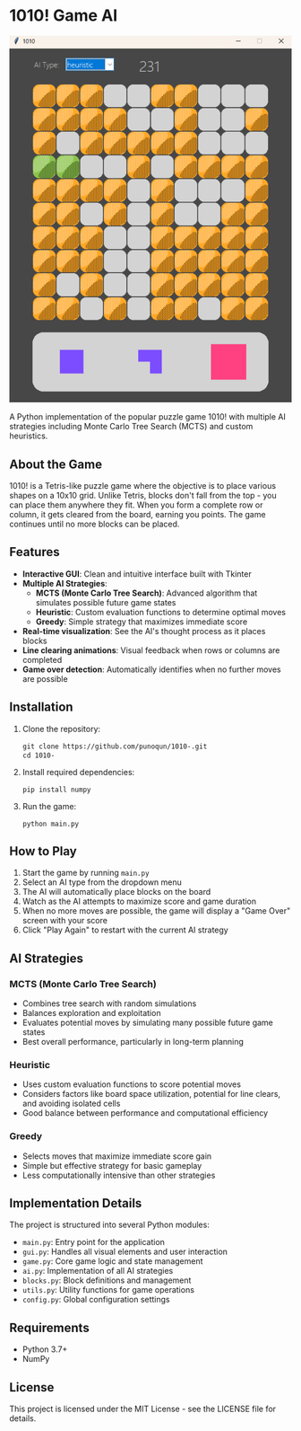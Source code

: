 # 1010! Game AI

![1010 Game](resources/screenshot.png)

A Python implementation of the popular puzzle game 1010! with multiple AI strategies including Monte Carlo Tree Search (MCTS) and custom heuristics.

## About the Game

1010! is a Tetris-like puzzle game where the objective is to place various shapes on a 10x10 grid. Unlike Tetris, blocks don't fall from the top - you can place them anywhere they fit. When you form a complete row or column, it gets cleared from the board, earning you points. The game continues until no more blocks can be placed.

## Features

- **Interactive GUI**: Clean and intuitive interface built with Tkinter
- **Multiple AI Strategies**:
  - **MCTS (Monte Carlo Tree Search)**: Advanced algorithm that simulates possible future game states
  - **Heuristic**: Custom evaluation functions to determine optimal moves
  - **Greedy**: Simple strategy that maximizes immediate score
- **Real-time visualization**: See the AI's thought process as it places blocks
- **Line clearing animations**: Visual feedback when rows or columns are completed
- **Game over detection**: Automatically identifies when no further moves are possible

## Installation

1. Clone the repository:
   ```
   git clone https://github.com/punoqun/1010-.git
   cd 1010-
   ```

2. Install required dependencies:
   ```
   pip install numpy
   ```

3. Run the game:
   ```
   python main.py
   ```

## How to Play

1. Start the game by running `main.py`
2. Select an AI type from the dropdown menu
3. The AI will automatically place blocks on the board
4. Watch as the AI attempts to maximize score and game duration
5. When no more moves are possible, the game will display a "Game Over" screen with your score
6. Click "Play Again" to restart with the current AI strategy

## AI Strategies

### MCTS (Monte Carlo Tree Search)
- Combines tree search with random simulations
- Balances exploration and exploitation
- Evaluates potential moves by simulating many possible future game states
- Best overall performance, particularly in long-term planning

### Heuristic
- Uses custom evaluation functions to score potential moves
- Considers factors like board space utilization, potential for line clears, and avoiding isolated cells
- Good balance between performance and computational efficiency

### Greedy
- Selects moves that maximize immediate score gain
- Simple but effective strategy for basic gameplay
- Less computationally intensive than other strategies

## Implementation Details

The project is structured into several Python modules:
- `main.py`: Entry point for the application
- `gui.py`: Handles all visual elements and user interaction
- `game.py`: Core game logic and state management
- `ai.py`: Implementation of all AI strategies
- `blocks.py`: Block definitions and management
- `utils.py`: Utility functions for game operations
- `config.py`: Global configuration settings

## Requirements

- Python 3.7+
- NumPy

## License

This project is licensed under the MIT License - see the LICENSE file for details.

